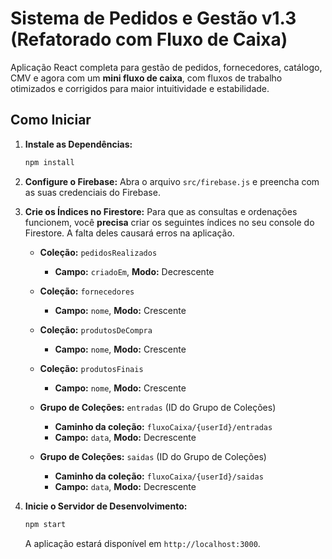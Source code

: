 # Sistema de Pedidos e Gestão v1.3 (Refatorado com Fluxo de Caixa)

Aplicação React completa para gestão de pedidos, fornecedores, catálogo, CMV e agora com um **mini fluxo de caixa**, com fluxos de trabalho otimizados e corrigidos para maior intuitividade e estabilidade.

## Como Iniciar

1.  **Instale as Dependências:**
    ```bash
    npm install
    ```

2.  **Configure o Firebase:**
    Abra o arquivo `src/firebase.js` e preencha com as suas credenciais do Firebase.

3.  **Crie os Índices no Firestore:**
    Para que as consultas e ordenações funcionem, você **precisa** criar os seguintes índices no seu console do Firestore. A falta deles causará erros na aplicação.

    - **Coleção:** `pedidosRealizados`
      - **Campo:** `criadoEm`, **Modo:** Decrescente

    - **Coleção:** `fornecedores`
      - **Campo:** `nome`, **Modo:** Crescente

    - **Coleção:** `produtosDeCompra`
      - **Campo:** `nome`, **Modo:** Crescente

    - **Coleção:** `produtosFinais`
      - **Campo:** `nome`, **Modo:** Crescente

    - **Grupo de Coleções:** `entradas` (ID do Grupo de Coleções)
      - **Caminho da coleção:** `fluxoCaixa/{userId}/entradas`
      - **Campo:** `data`, **Modo:** Decrescente

    - **Grupo de Coleções:** `saidas` (ID do Grupo de Coleções)
      - **Caminho da coleção:** `fluxoCaixa/{userId}/saidas`
      - **Campo:** `data`, **Modo:** Decrescente

4.  **Inicie o Servidor de Desenvolvimento:**
    ```bash
    npm start
    ```
    A aplicação estará disponível em `http://localhost:3000`.